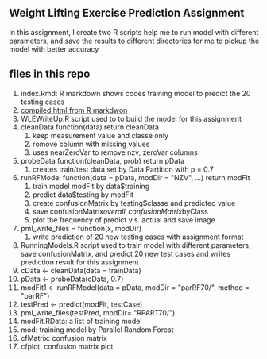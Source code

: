 ## Weight Lifting Exercise Prediction Assignment
In this assignment, I create two R scripts help me to run model with different parameters, and save the results to different directories for me to pickup the model with better accuracy

## files in this repo
1. index.Rmd: R markdown shows codes training model to predict the 20 testing cases
1. [compiled html from R markdwon](http://powertsai.github.io/WLEPredictionModel/)
1. WLEWriteUp.R script used to to build the model for this assignment
  1. cleanData function(data) return cleanData
      1. keep measurement value and classe only
      2. romove column with missing values
      3. uses nearZeroVar to remove nzv, zeroVar columns
  2. probeData function(cleanData, prob) return pData
      1. creates train/test data set by Data Partition with p = 0.7
  3. runRFModel function(data = pData, modDir = "NZV", ...) return modFit
      1. train model modFit by data$training
      1. predict data$testing by modFit
      1. create confusionMatrix by testing$classe and predicted value
      1. save confusionMatrix$overall , confusionMatrix$byClass
      1. plot the frequency of predict v.s. actual and save image
  4. pml_write_files = function(x, modDir)
      1. write prediction of 20 new testing cases with assignment format
1. RunningModels.R script used to train model with different parameters, save confusionMatrix, and predict 20 new test cases and writes prediction result for this assignment
  1. cData <- cleanData(data = trainData)
  2. pData <- probeData(cData, 0.7)
  3. modFit1 <- runRFModel(data = pData,  modDir = "parRF70/", method = "parRF")
  4. testPred <- predict(modFit, testCase)
  5. pml_write_files(testPred, modDir= "RPART70/")  
1. modFit.RData: a list of training model
  1. mod: training model by Parallel Random Forest 
  2. cfMatrix: confusion matrix
  3. cfplot: confusion matrix plot

